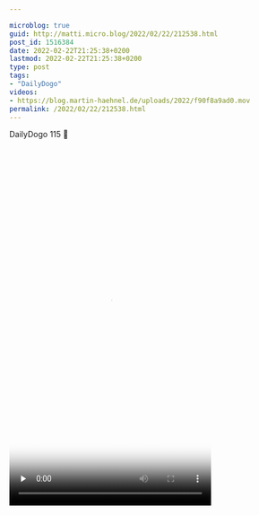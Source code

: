 ```yaml
---

microblog: true
guid: http://matti.micro.blog/2022/02/22/212538.html
post_id: 1516384
date: 2022-02-22T21:25:38+0200
lastmod: 2022-02-22T21:25:38+0200
type: post
tags:
- "DailyDogo"
videos:
- https://blog.martin-haehnel.de/uploads/2022/f90f8a9ad0.mov
permalink: /2022/02/22/212538.html
---
```

DailyDogo 115 🐶

<video controls="controls" playsinline="playsinline" src="https://blog.martin-haehnel.de/uploads/2022/f90f8a9ad0.mov" width="360" height="640" poster="https://blog.martin-haehnel.de/uploads/2022/f4c7a746f4.png" preload="none"></video>
